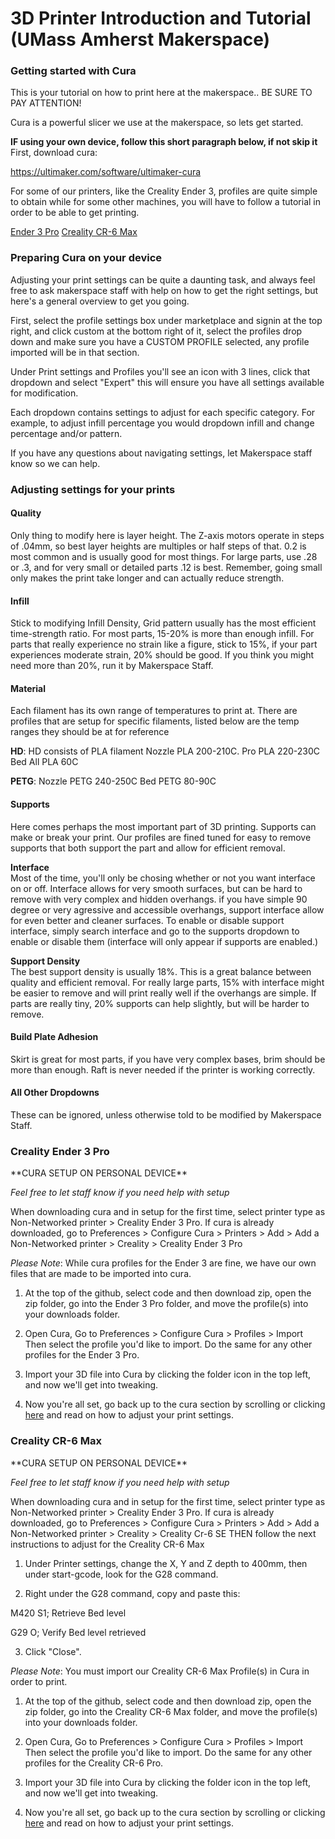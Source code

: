 # 3D Printer Introduction and Tutorial (UMass Amherst Makerspace)

<h3>
Getting started with Cura
</h3>

This is your tutorial on how to print here at the makerspace..
BE SURE TO PAY ATTENTION!

Cura is a powerful slicer we use at the makerspace, so lets get started.

**IF using your own device, follow this short paragraph below, if not skip it**
First, download cura:

https://ultimaker.com/software/ultimaker-cura 

For some of our printers, like the Creality Ender 3, profiles are quite simple to obtain
while for some other machines, you will have to follow a tutorial in order to be able to get printing.

 <a href="https://github.com/umassamherstmakerspace/3D-Printing#creality-ender-3-pro">Ender 3 Pro</a> 
 <a href="https://github.com/umassamherstmakerspace/3D-Printing#creality-cr-6-max">Creality CR-6 Max</a> 

<h3>
Preparing Cura on your device
</h3>
Adjusting your print settings can be quite a daunting task, and always feel free to ask makerspace staff with help on how to get the right settings, but here's a general overview to get you going.

First, select the profile settings box under marketplace and signin at the top right, and click custom at the bottom right of it, select the profiles drop down and make sure you have a CUSTOM PROFILE selected, any profile imported will be in that section.

Under Print settings and Profiles you'll see an icon with 3 lines, click that dropdown and select "Expert" this will ensure you have all settings available for modification.

Each dropdown contains settings to adjust for each specific category. For example, to adjust infill percentage you would dropdown infill and change percentage and/or pattern.

If you have any questions about navigating settings, let Makerspace staff know so we can help.

<h3>
Adjusting settings for your prints
</h3>

<h4>
Quality
</h4>
Only thing to modify here is layer height. The Z-axis motors operate in steps of .04mm, so best layer heights are multiples or half steps of that. 0.2 is most common and is usually good for most things. For large parts, use .28 or .3, and for very small or detailed parts .12 is best. Remember, going small only makes the print take longer and can actually reduce strength.

<h4>
Infill
</h4>
Stick to modifying Infill Density, Grid pattern usually has the most efficient time-strength ratio. For most parts, 15-20% is more than enough infill. For parts that really experience no strain like a figure, stick to 15%, if your part experiences moderate strain, 20% should be good. If you think you might need more than 20%, run it by Makerspace Staff.

<h4>
Material
</h4>
Each filament has its own range of temperatures to print at. There are profiles that are setup for specific filaments, listed below are the temp ranges they should be at for reference<br>

**HD**:
HD consists of PLA filament
Nozzle
PLA 200-210C. Pro PLA 220-230C
Bed
All PLA 60C

**PETG**:
Nozzle
PETG 240-250C
Bed
PETG 80-90C

<h4>
Supports
</h4>
Here comes perhaps the most important part of 3D printing. Supports can make or break your print. Our profiles are fined tuned for easy to remove supports that both support the part and allow for efficient removal.<br>

**Interface**<br>
Most of the time, you'll only be chosing whether or not you want interface on or off. Interface allows for very smooth surfaces, but can be hard to remove with very complex and hidden overhangs. if you have simple 90 degree or very agressive and accessible overhangs, support interface allow for even better and cleaner surfaces. To enable or disable support interface, simply search interface and go to the supports dropdown to enable or disable them (interface will only appear if supports are enabled.)<br>

**Support Density**<br>
The best support density is usually 18%. This is a great balance between quality and efficient removal. For really large parts, 15% with interface might be easier to remove and will print really well if the overhangs are simple. If parts are really tiny, 20% supports can help slightly, but will be harder to remove.

<h4>
Build Plate Adhesion
</h4>
Skirt is great for most parts, if you have very complex bases, brim should be more than enough. Raft is never needed if the printer is working correctly.

<h4>
All Other Dropdowns
</h4>
These can be ignored, unless otherwise told to be modified by Makerspace Staff.

<h3>
Creality Ender 3 Pro
</h3>
**CURA SETUP ON PERSONAL DEVICE**

*Feel free to let staff know if you need help with setup*

When downloading cura and in setup for the first time, select printer type as Non-Networked printer > Creality Ender 3 Pro.
If cura is already downloaded, go to Preferences > Configure Cura > Printers > Add > Add a Non-Networked printer > Creality > Creality Ender 3 Pro

*Please Note*: While cura profiles for the Ender 3 are fine, we have our own files that are made to be imported into cura. 

1) At the top of the github, select code and then download zip, open the zip folder, go into the Ender 3 Pro folder, and move the profile(s) into your downloads folder. 

2) Open Cura, Go to Preferences > Configure Cura > Profiles > Import
Then select the profile you'd like to import. Do the same for any other profiles for the Ender 3 Pro.

3) Import your 3D file into Cura by clicking the folder icon in the top left, and now we'll get into tweaking.

4) Now you're all set, go back up to the cura section by scrolling or clicking <a href="https://github.com/umassamherstmakerspace/3D-Printing#getting-started-with-cura">here</a> and read on how to adjust your print settings.


<h3>
Creality CR-6 Max
</h3>
**CURA SETUP ON PERSONAL DEVICE**

*Feel free to let staff know if you need help with setup*

When downloading cura and in setup for the first time, select printer type as Non-Networked printer > Creality Ender 3 Pro.
If cura is already downloaded, go to Preferences > Configure Cura > Printers > Add > Add a Non-Networked printer > Creality > Creality Cr-6 SE THEN follow the next instructions to adjust for the Creality CR-6 Max

1) Under Printer settings, change the X, Y and Z depth to 400mm, then under start-gcode, look for the G28 command.

2) Right under the G28 command, copy and paste this: 

M420 S1; Retrieve Bed level

G29 O; Verify Bed level retrieved

3) Click "Close".

*Please Note*: You must import our Creality CR-6 Max Profile(s) in Cura in order to print.

1) At the top of the github, select code and then download zip, open the zip folder, go into the Creality CR-6 Max folder, and move the profile(s) into your downloads folder. 

2) Open Cura, Go to Preferences > Configure Cura > Profiles > Import
Then select the profile you'd like to import. Do the same for any other profiles for the Creality CR-6 Pro.

3) Import your 3D file into Cura by clicking the folder icon in the top left, and now we'll get into tweaking.

4) Now you're all set, go back up to the cura section by scrolling or clicking <a href="https://github.com/umassamherstmakerspace/3D-Printing#getting-started-with-cura">here</a> and read on how to adjust your print settings.